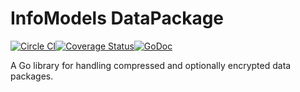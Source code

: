 # InfoModels DataPackage

[![Circle CI](https://circleci.com/gh/infomodels/datapackage.svg?style=svg)](https://circleci.com/gh/infomodels/datapackage)[![Coverage Status](https://coveralls.io/repos/infomodels/datapackage/badge.svg?branch=master&service=github)](https://coveralls.io/github/infomodels/datapackage?branch=master)[![GoDoc](https://godoc.org/github.com/infomodels/datapackage?status.svg)](https://godoc.org/github.com/infomodels/datapackage)

A Go library for handling compressed and optionally encrypted data packages.
